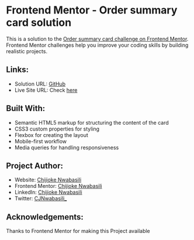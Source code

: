 # Frontend Mentor - Order summary card solution

This is a solution to the [Order summary card challenge on Frontend Mentor](https://www.frontendmentor.io/challenges/order-summary-component-QlPmajDUj). Frontend Mentor challenges help you improve your coding skills by building realistic projects. 

## Links:

- Solution URL: [GitHub](https://github.com/devceejay/order-summary-component)
- Live Site URL: Check [here](https://devceejay.github.io/order-summary-component)

## Built With:

- Semantic HTML5 markup for structuring the content of the card
- CSS3 custom properties for styling
- Flexbox for creating the layout
- Mobile-first workflow
- Media queries for handling responsiveness

## Project Author:

- Website: [Chijioke Nwabasili](https://github.com/devceejay)
- Frontend Mentor: [Chijioke Nwabasili](https://www.frontendmentor.io/profile/devceejay)
- LinkedIn: [Chijioke Nwabasili](https://www.linkedin.com/in/chijioke-nwabasili)
- Twitter: [CJNwabasili_](https://www.twitter.com/CJNwabasili_)

## Acknowledgements:

Thanks to Frontend Mentor for making this Project available
